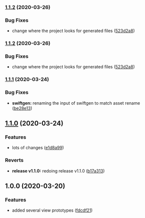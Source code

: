### [1.1.2](https://github.com/mjohnson9/roadie_ios/compare/v1.1.1...v1.1.2) (2020-03-26)


### Bug Fixes

* change where the project looks for generated files ([523d2a8](https://github.com/mjohnson9/roadie_ios/commit/523d2a8976564c5e19cafebf83e15fa5adea36c1))

### [1.1.2](https://github.com/mjohnson9/roadie_ios/compare/v1.1.1...v1.1.2) (2020-03-26)


### Bug Fixes

* change where the project looks for generated files ([523d2a8](https://github.com/mjohnson9/roadie_ios/commit/523d2a8976564c5e19cafebf83e15fa5adea36c1))

### [1.1.1](https://github.com/mjohnson9/roadie_ios/compare/v1.1.0...v1.1.1) (2020-03-24)


### Bug Fixes

* **swiftgen:** renaming the input of swiftgen to match asset rename ([be28e13](https://github.com/mjohnson9/roadie_ios/commit/be28e136f03aeaef666f00541ab60d6702074e36))

## [1.1.0](https://github.com/mjohnson9/roadie_ios/compare/v1.0.0...v1.1.0) (2020-03-24)


### Features

* lots of changes ([e1d8a99](https://github.com/mjohnson9/roadie_ios/commit/e1d8a99d14f1c73760153b5b187bde87241f3b54))


### Reverts

* **release v1.1.0:** redoing release v1.1.0 ([b17a313](https://github.com/mjohnson9/roadie_ios/commit/b17a313b8bc22352ae984f74474380a7747932ce))

## 1.0.0 (2020-03-20)


### Features

* added several view prototypes ([fdcdf21](https://github.com/mjohnson9/roadie_ios/commit/fdcdf21f3f7fe8e4b8ab92896e58c0eb9add05aa))
